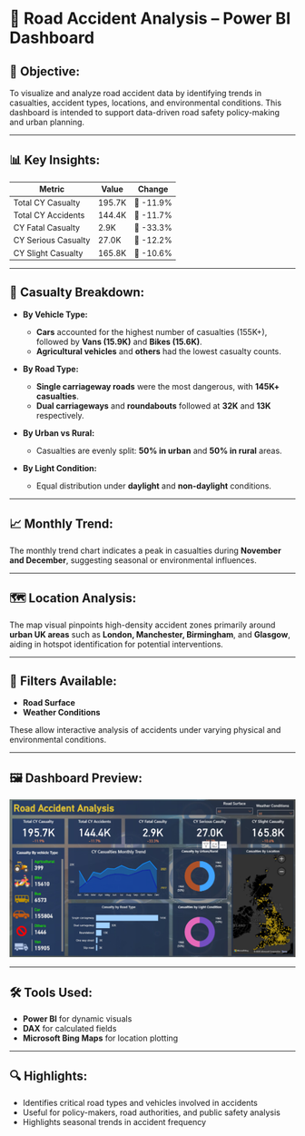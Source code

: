 # 🚧 Road Accident Analysis – Power BI Dashboard

## 📌 Objective:
To visualize and analyze road accident data by identifying trends in casualties, accident types, locations, and environmental conditions. This dashboard is intended to support data-driven road safety policy-making and urban planning.

---

## 📊 Key Insights:

| Metric               | Value     | Change        |
|----------------------|-----------|----------------|
| Total CY Casualty    | 195.7K    | 🔻 -11.9%       |
| Total CY Accidents   | 144.4K    | 🔻 -11.7%       |
| CY Fatal Casualty    | 2.9K      | 🔻 -33.3%       |
| CY Serious Casualty  | 27.0K     | 🔻 -12.2%       |
| CY Slight Casualty   | 165.8K    | 🔻 -10.6%       |

---

## 🚗 Casualty Breakdown:

- **By Vehicle Type:**
  - **Cars** accounted for the highest number of casualties (155K+), followed by **Vans (15.9K)** and **Bikes (15.6K)**.
  - **Agricultural vehicles** and **others** had the lowest casualty counts.

- **By Road Type:**
  - **Single carriageway roads** were the most dangerous, with **145K+ casualties**.
  - **Dual carriageways** and **roundabouts** followed at **32K** and **13K** respectively.

- **By Urban vs Rural:**
  - Casualties are evenly split: **50% in urban** and **50% in rural** areas.

- **By Light Condition:**
  - Equal distribution under **daylight** and **non-daylight** conditions.

---

## 📈 Monthly Trend:
The monthly trend chart indicates a peak in casualties during **November and December**, suggesting seasonal or environmental influences.

---

## 🗺️ Location Analysis:
The map visual pinpoints high-density accident zones primarily around **urban UK areas** such as **London, Manchester, Birmingham**, and **Glasgow**, aiding in hotspot identification for potential interventions.

---

## 🧮 Filters Available:
- **Road Surface**
- **Weather Conditions**

These allow interactive analysis of accidents under varying physical and environmental conditions.

---

## 🖼️ Dashboard Preview:

![Road Accident Analysis](https://github.com/Sumanth376/Power-BI-Projects/blob/main/Road%20Accident%20Analysis/Screenshot%202025-05-08%20103505.png)

---

## 🛠️ Tools Used:
- **Power BI** for dynamic visuals
- **DAX** for calculated fields
- **Microsoft Bing Maps** for location plotting

---

## 🔍 Highlights:
- Identifies critical road types and vehicles involved in accidents
- Useful for policy-makers, road authorities, and public safety analysis
- Highlights seasonal trends in accident frequency
